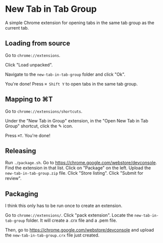 # New Tab in Tab Group

A simple Chrome extension for opening tabs in the same tab group as the current tab.

## Loading from source

Go to `chrome://extensions`.

Click "Load unpacked".

Navigate to the `new-tab-in-tab-group` folder and click "Ok".

You're done! Press `⌘ Shift Y` to open tabs in the same tab group.

## Mapping to ⌘T

Go to `chrome://extensions/shortcuts`.

Under the "New Tab in Group" extension, in the "Open New Tab in Tab Group" shortcut, click the ✎ icon.

Press `⌘T`. You're done!

## Releasing

Run `./package.sh`.
Go to https://chrome.google.com/webstore/devconsole.
Find the extension in that list.
Click on "Package" on the left.
Upload the `new-tab-in-tab-group.zip` file.
Click "Store listing".
Click "Submit for review".

## Packaging

I think this only has to be run once to create an extension.

Go to `chrome://extensions/`.
Click "pack extension".
Locate the `new-tab-in-tab-group` folder. It will create a .crx file and a .pem file.

Then, go to https://chrome.google.com/webstore/devconsole and upload the `new-tab-in-tab-group.crx` file just created.
